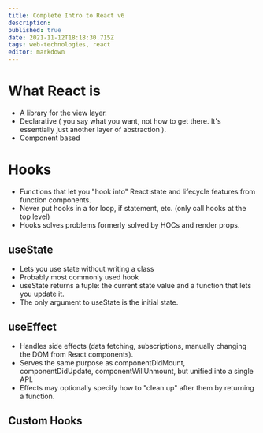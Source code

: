 ```yaml
---
title: Complete Intro to React v6
description: 
published: true
date: 2021-11-12T18:18:30.715Z
tags: web-technologies, react
editor: markdown
---
```


# What React is 
* A library for the view layer.
* Declarative ( you say what you want, not how to get there. It's essentially just another layer of abstraction ).
* Component based 

# Hooks
* Functions that let you "hook into" React state and lifecycle features from function components.
* Never put hooks in a for loop, if statement, etc. (only call hooks at the top level)
* Hooks solves problems formerly solved by HOCs and render props.
## useState
* Lets you use state without writing a class
* Probably most commonly used hook
* useState returns a tuple: the current state value and a function that lets you update it.
* The only argument to useState is the initial state.
## useEffect
* Handles side effects (data fetching, subscriptions, manually changing the DOM from React components).
* Serves the same purpose as componentDidMount, componentDidUpdate, componentWillUnmount, but unified into a single API.
* Effects may optionally specify how to "clean up" after them by returning a function. 

## Custom Hooks
